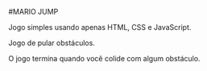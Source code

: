 #MARIO JUMP

Jogo simples usando apenas HTML, CSS e JavaScript.

Jogo de pular obstáculos.

O jogo termina quando você colide com algum obstáculo.
